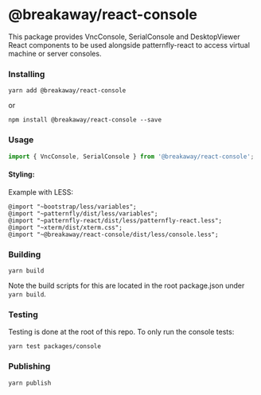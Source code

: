 # @breakaway/react-console

This package provides VncConsole, SerialConsole and DesktopViewer React components
to be used alongside patternfly-react to access virtual machine or server consoles.

### Installing

```
yarn add @breakaway/react-console
```

or

```
npm install @breakaway/react-console --save
```

### Usage

```javascript
import { VncConsole, SerialConsole } from '@breakaway/react-console';
```

#### Styling:

Example with LESS:

```
@import "~bootstrap/less/variables";
@import "~patternfly/dist/less/variables";
@import "~patternfly-react/dist/less/patternfly-react.less";
@import "~xterm/dist/xterm.css";
@import "~@breakaway/react-console/dist/less/console.less";
```

### Building

```
yarn build
```

Note the build scripts for this are located in the root package.json under `yarn build`.

### Testing

Testing is done at the root of this repo. To only run the console tests:

```
yarn test packages/console
```

### Publishing

```
yarn publish
```
